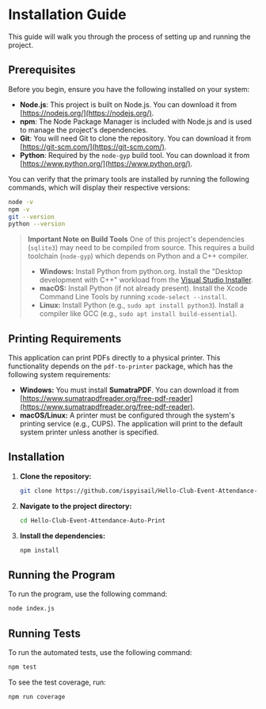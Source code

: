 # Installation Guide

This guide will walk you through the process of setting up and running the project.

## Prerequisites

Before you begin, ensure you have the following installed on your system:

- **Node.js**: This project is built on Node.js. You can download it from [https://nodejs.org/](https://nodejs.org/).
- **npm**: The Node Package Manager is included with Node.js and is used to manage the project's dependencies.
- **Git**: You will need Git to clone the repository. You can download it from [https://git-scm.com/](https://git-scm.com/).
- **Python**: Required by the `node-gyp` build tool. You can download it from [https://www.python.org/](https://www.python.org/).

You can verify that the primary tools are installed by running the following commands, which will display their respective versions:

```bash
node -v
npm -v
git --version
python --version
```

> **Important Note on Build Tools**
> One of this project's dependencies (`sqlite3`) may need to be compiled from source. This requires a build toolchain (`node-gyp`) which depends on Python and a C++ compiler.
> - **Windows:** Install Python from python.org. Install the "Desktop development with C++" workload from the [Visual Studio Installer](https://visualstudio.microsoft.com/downloads/).
> - **macOS:** Install Python (if not already present). Install the Xcode Command Line Tools by running `xcode-select --install`.
> - **Linux:** Install Python (e.g., `sudo apt install python3`). Install a compiler like GCC (e.g., `sudo apt install build-essential`).

## Printing Requirements

This application can print PDFs directly to a physical printer. This functionality depends on the `pdf-to-printer` package, which has the following system requirements:

-   **Windows:** You must install **SumatraPDF**. You can download it from [https://www.sumatrapdfreader.org/free-pdf-reader](https://www.sumatrapdfreader.org/free-pdf-reader).
-   **macOS/Linux:** A printer must be configured through the system's printing service (e.g., CUPS). The application will print to the default system printer unless another is specified.

## Installation

1. **Clone the repository:**
   ```bash
   git clone https://github.com/ispyisail/Hello-Club-Event-Attendance-Auto-Print.git
   ```

2. **Navigate to the project directory:**
   ```bash
   cd Hello-Club-Event-Attendance-Auto-Print
   ```

3. **Install the dependencies:**
   ```bash
   npm install
   ```

## Running the Program

To run the program, use the following command:

```bash
node index.js
```

## Running Tests

To run the automated tests, use the following command:

```bash
npm test
```

To see the test coverage, run:

```bash
npm run coverage
```
